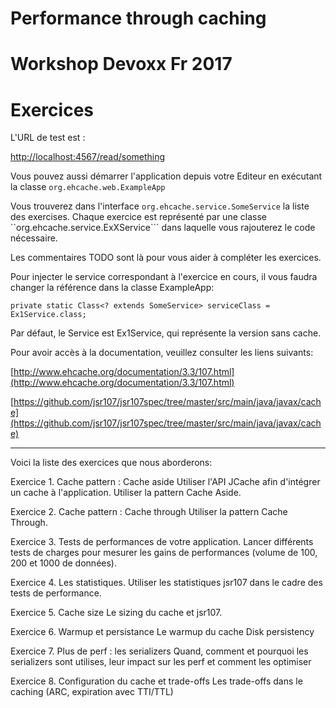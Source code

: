 # Performance through caching
# Workshop Devoxx Fr 2017

# Exercices

L'URL de test est :

[http://localhost:4567/read/something](http://localhost:4567/read/something)


Vous pouvez aussi démarrer l'application depuis votre Editeur en exécutant la classe ```org.ehcache.web.ExampleApp```

Vous trouverez dans l'interface ```org.ehcache.service.SomeService``` la liste des exercises.
Chaque exercice est représenté par une classe ``org.ehcache.service.ExXService``` dans laquelle vous rajouterez le code nécessaire.

Les commentaires TODO sont là pour vous aider à compléter les exercices.

Pour injecter le service correspondant à l'exercice en cours, il vous faudra changer la référence dans la classe ExampleApp:

```private static Class<? extends SomeService> serviceClass = Ex1Service.class;```

Par défaut, le Service est Ex1Service, qui représente la version sans cache.

Pour avoir accès à la documentation, veuillez consulter les liens suivants:
 
[http://www.ehcache.org/documentation/3.3/107.html](http://www.ehcache.org/documentation/3.3/107.html)

[https://github.com/jsr107/jsr107spec/tree/master/src/main/java/javax/cache](https://github.com/jsr107/jsr107spec/tree/master/src/main/java/javax/cache)

---

Voici la liste des exercices que nous aborderons:

Exercice 1. Cache pattern : Cache aside
Utiliser l'API JCache afin d'intégrer un cache à l'application.
Utiliser la pattern Cache Aside.

Exercice 2. Cache pattern : Cache through
Utiliser la pattern Cache Through.

Exercice 3. Tests de performances de votre application.
Lancer différents tests de charges pour mesurer les gains de performances (volume de 100, 200 et 1000 de données).

Exercice 4. Les statistiques.
Utiliser les statistiques jsr107 dans le cadre des tests de performance.

Exercice 5. Cache size
Le sizing du cache et jsr107.

Exercice 6. Warmup et persistance
Le warmup du cache
Disk persistency

Exercice 7. Plus de perf : les serializers
Quand, comment et pourquoi les serializers sont utilises, leur impact sur les perf et comment les optimiser

Exercice 8. Configuration du cache et trade-offs
Les trade-offs dans le caching (ARC, expiration avec TTI/TTL)

